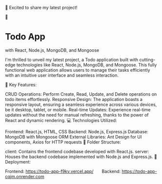 🚀 Excited to share my latest project!

📝 <h1>Todo App </h1> with React, Node.js, MongoDB, and Mongoose

I'm thrilled to unveil my latest project, a Todo application built with cutting-edge technologies like React, Node.js, MongoDB, and Mongoose. This fully functional web application allows users to manage their tasks efficiently with an intuitive user interface and seamless interaction.

🌟 Key Features:

CRUD Operations: Perform Create, Read, Update, and Delete operations on todo items effortlessly.
Responsive Design: The application boasts a responsive layout, ensuring a seamless experience across various devices, be it desktop, tablet, or mobile.
Real-time Updates: Experience real-time updates without the need for manual refreshing, thanks to the power of React and dynamic rendering.
💻 Technologies Utilized:

Frontend: React.js, HTML, CSS
Backend: Node.js, Express.js
Database: MongoDB with Mongoose ORM
External Libraries: Ant Design for UI components, Axios for HTTP requests
📁 Folder Structure:

client: Contains the frontend codebase developed with React.js.
server: Houses the backend codebase implemented with Node.js and Express.js.
🚀 Deployment:

Frontend: https://todo-app-f9kv.vercel.app/ &nbsp; &nbsp; &nbsp;
Backend: https://todo-app-cqjm.onrender.com
